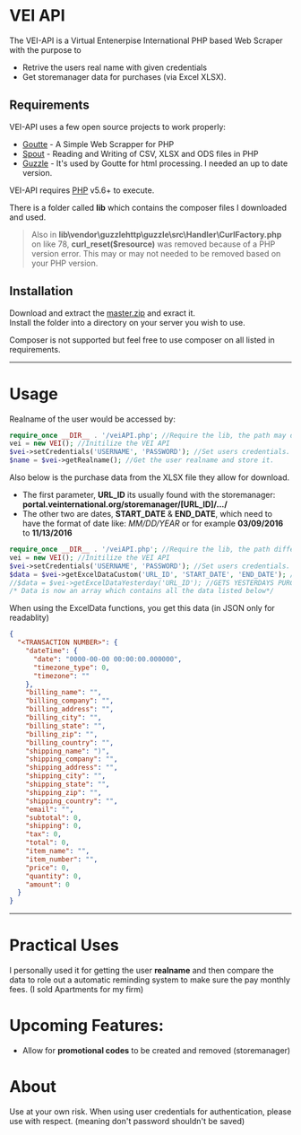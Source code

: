# VEI API
The VEI-API is a Virtual Entenerpise International PHP based Web Scraper with the purpose to
  - Retrive the users real name with given credentials
  - Get storemanager data for purchases (via Excel XLSX).

## Requirements
VEI-API  uses a few open source projects to work properly:
* [Goutte] - A Simple Web Scrapper for PHP
* [Spout] - Reading and Writing of CSV, XLSX and ODS files in PHP
* [Guzzle] - It's used by Goutte for html processing. I needed an up to date version.

VEI-API requires [PHP](http://php.net) v5.6+ to execute.  

There is a folder called **lib** which contains the composer files I downloaded and used.  
>Also in **lib\vendor\guzzlehttp\guzzle\src\Handler\CurlFactory.php** on like 78, **curl_reset($resource)** was removed because of a PHP version error. This may or may not needed to be removed based on your PHP version. 

## Installation

Download and extract the [master.zip](https://github.com/box/spout/archive/master.zip) and exract it.  
Install the folder into a directory on your server you wish to use.

Composer is not supported but feel free to use composer on all listed in requirements.

---
# Usage
Realname of the user would be accessed by:
```php
require_once __DIR__ . '/veiAPI.php'; //Require the lib, the path may differ
vei = new VEI(); //Initilize the VEI API
$vei->setCredentials('USERNAME', 'PASSWORD'); //Set users credentials.
$name = $vei->getRealname(); //Get the user realname and store it.
```
Also below is the purchase data from the XLSX file they allow for download.
* The first parameter, **URL_ID** its usually found with the storemanager:  
  **portal.veinternational.org/storemanager/[URL_ID]/.../**
* The other two are dates, **START_DATE** & **END_DATE**, which need to have the format of date like: *MM/DD/YEAR* or for example **03/09/2016** to **11/13/2016** 


```php
require_once __DIR__ . '/veiAPI.php'; //Require the lib, the path differ
vei = new VEI(); //Initilize the VEI API
$vei->setCredentials('USERNAME', 'PASSWORD'); //Set users credentials.
$data = $vei->getExcelDataCustom('URL_ID', 'START_DATE', 'END_DATE'); //DATA
//$data = $vei->getExcelDataYesterday('URL_ID'); //GETS YESTERDAYS PURCHASES
/* Data is now an array which contains all the data listed below*/
```
When using the ExcelData functions, you get this data (in JSON only for readablity)
```JSON
{
  "<TRANSACTION NUMBER>": {
    "dateTime": {
      "date": "0000-00-00 00:00:00.000000",
      "timezone_type": 0,
      "timezone": ""
    },
    "billing_name": "",
    "billing_company": "",
    "billing_address": "",
    "billing_city": "",
    "billing_state": "",
    "billing_zip": "",
    "billing_country": "",
    "shipping_name": ")",
    "shipping_company": "",
    "shipping_address": "",
    "shipping_city": "",
    "shipping_state": "",
    "shipping_zip": "",
    "shipping_country": "",
    "email": "",
    "subtotal": 0,
    "shipping": 0,
    "tax": 0,
    "total": 0,
    "item_name": "",
    "item_number": "",
    "price": 0,
    "quantity": 0,
    "amount": 0
  }
}
```
---
# Practical Uses

I personally used it for getting the user **realname** and then compare the data to role out a automatic reminding system to make sure the pay monthly fees. (I sold Apartments for my firm)

# Upcoming Features:
* Allow for **promotional codes** to be created and removed (storemanager)
# About
Use at your own risk. When using user credentials for authentication, please use with respect. (meaning don't password shouldn't be saved)


[//]: # (These are reference links used in the body of this note and get stripped out when the markdown processor does its job. There is no need to format nicely because it shouldn't be seen. Thanks SO - http://stackoverflow.com/questions/4823468/store-comments-in-markdown-syntax)

   [Goutte]: <https://github.com/FriendsOfPhp/Goutte>
   [Spout]: <https://github.com/box/spout>
   [Guzzle]: <https://github.com/guzzle/guzzle>

 
